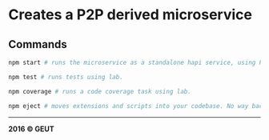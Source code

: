 # Creates a P2P derived microservice

## Commands

```bash
npm start # runs the microservice as a standalone hapi service, using PM2 as process manager.

npm test # runs tests using lab.

npm coverage # runs a code coverage task using lab.

npm eject # moves extensions and scripts into your codebase. No way back :D
```

___

**2016 :copyright: GEUT**